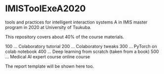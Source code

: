 # IMISToolExeA2020
tools and practices for intelligent interaction systems A in IMIS master program in 2020 at University of Tsukuba.

This repository covers about 40% of the course materials.

100 ... Colaboratory tutorial
200 ... Colaboratory tweaks
300 ... PyTorch on colab notebook
400 ... Deep learning from scratch (taken from a book)
500 ... Medical AI expert course online course

The report template will be shown here too.
